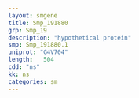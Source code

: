 ```yaml
---
layout: smgene
title: Smp_191880
grp: Smp_19
description: "hypothetical protein"
smp: Smp_191880.1
uniprot: "G4V704"
length:   504
cdd: "ns"
kk: ns
categories: sm
---
```

